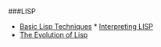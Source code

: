 ###LISP
* [Basic Lisp Techniques](http://franz.com/resources/educational_resources/cooper.book.pdf)  * [Interpreting LISP](http://www.civilized.com/files/lispbook.pdf)
* [The Evolution of Lisp](http://www.dreamsongs.com/Files/HOPL2-Uncut.pdf)
